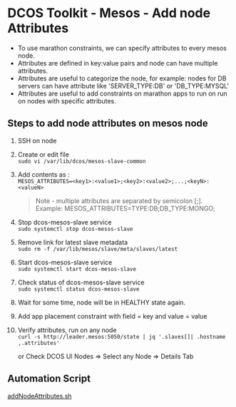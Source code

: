 # DCOS Toolkit - Mesos - Add node Attributes

- To use marathon constraints, we can specify attributes to every mesos node.
- Attributes are defined in key:value pairs and node can have multiple attributes.
- Attributes are useful to categorize the node, for example: nodes for DB servers can have attribute like 'SERVER_TYPE:DB' or 'DB_TYPE:MYSQL'
- Attributes are useful to add constraints on marathon apps to run on run on nodes with specific attributes.

## Steps to add node attributes on mesos node

1. SSH on node

2. Create or edit file  
    `sudo vi /var/lib/dcos/mesos-slave-common`

3. Add contents as :  
    `MESOS_ATTRIBUTES=<key1>:<value1>;<key2>:<value2>;...;<keyN>:<valueN>`

    >  Note - multiple attributes are separated by semicolon [;].  
    Example:
    MESOS_ATTRIBUTES=TYPE:DB;DB_TYPE:MONGO;

4. Stop dcos-mesos-slave service  
    `sudo systemctl stop dcos-mesos-slave`

5. Remove link for latest slave metadata  
    `sudo rm -f /var/lib/mesos/slave/meta/slaves/latest`

7. Start dcos-mesos-slave service  
    `sudo systemctl start dcos-mesos-slave`

8. Check status of dcos-mesos-slave service  
    `sudo systemctl status dcos-mesos-slave`

9. Wait for some time, node will be in HEALTHY state again.

10. Add app placement constraint with field = key and value = value

11. Verify attributes, run on any node  
    `curl -s http://leader.mesos:5050/state | jq '.slaves[]| .hostname ,.attributes'`

    or Check DCOS UI
    Nodes => Select any Node => Details Tab

## Automation Script

[addNodeAttributes.sh](../scripts/addNodeAttributes.sh)
